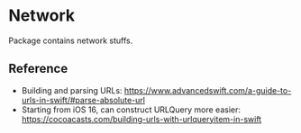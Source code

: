 # Network

Package contains network stuffs.

## Reference

- Building and parsing URLs: https://www.advancedswift.com/a-guide-to-urls-in-swift/#parse-absolute-url
- Starting from iOS 16, can construct URLQuery more easier: https://cocoacasts.com/building-urls-with-urlqueryitem-in-swift

